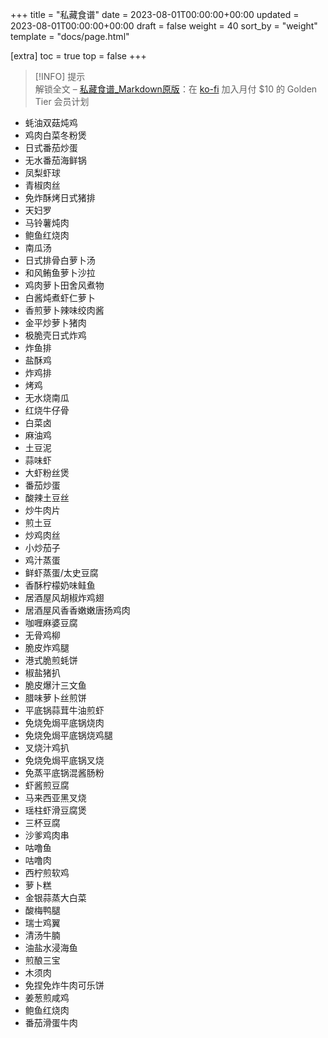 +++
title = "私藏食谱"
date = 2023-08-01T00:00:00+00:00
updated = 2023-08-01T00:00:00+00:00
draft = false
weight = 40
sort_by = "weight"
template = "docs/page.html"

[extra]
toc = true
top = false
+++

>[!INFO] 提示  
> 解锁全文 – [私藏食谱_Markdown原版](https://ko-fi.com/post/%E7%A7%81%E8%97%8F%E9%A3%9F%E8%B0%B1Markdown%E5%8E%9F%E7%89%88-M4M1JY5TD)：在 [ko-fi](https://ko-fi.com/crabcracker) 加入月付 $10 的 Golden Tier 会员计划


- 蚝油双菇炖鸡
- 鸡肉白菜冬粉煲
- 日式番茄炒蛋
- 无水番茄海鲜锅
- 凤梨虾球
- 青椒肉丝
- 免炸酥烤日式猪排
- 天妇罗
- 马铃薯炖肉
- 鲍鱼红烧肉
- 南瓜汤
- 日式排骨白萝卜汤
- 和风鲔鱼萝卜沙拉
- 鸡肉萝卜田舍风煮物
- 白酱炖煮虾仁萝卜
- 香煎萝卜辣味绞肉酱
- 金平炒萝卜猪肉
- 极脆壳日式炸鸡
- 炸鱼排
- 盐酥鸡
- 炸鸡排
- 烤鸡
- 无水烧南瓜
- 红烧牛仔骨
- 白菜卤
- 麻油鸡
- 土豆泥
- 蒜味虾
- 大虾粉丝煲
- 番茄炒蛋
- 酸辣土豆丝
- 炒牛肉片
- 煎土豆
- 炒鸡肉丝
- 小炒茄子
- 鸡汁蒸蛋
- 鲜虾蒸蛋/太史豆腐
- 香酥柠檬奶味鲑鱼
- 居酒屋风胡椒炸鸡翅
- 居酒屋风香香嫩嫩唐扬鸡肉
- 咖喱麻婆豆腐
- 无骨鸡柳
- 脆皮炸鸡腿
- 港式脆煎蚝饼
- 椒盐猪扒
- 脆皮爆汁三文鱼
- 腊味萝卜丝煎饼
- 平底锅蒜茸牛油煎虾
- 免烧免焗平底锅烧肉
- 免烧免焗平底锅烧鸡腿
- 叉烧汁鸡扒
- 免烧免焗平底锅叉烧
- 免蒸平底锅混酱肠粉
- 虾酱煎豆腐
- 马来西亚黑叉烧
- 瑶柱虾滑豆腐煲
- 三杯豆腐
- 沙爹鸡肉串
- 咕噜鱼
- 咕噜肉
- 西柠煎软鸡
- 萝卜糕
- 金银蒜蒸大白菜
- 酸梅鸭腿
- 瑞士鸡翼
- 清汤牛腩
- 油盐水浸海鱼
- 煎酿三宝
- 木须肉
- 免捏免炸牛肉可乐饼
- 姜葱煎咸鸡
- 鲍鱼红烧肉
- 番茄滑蛋牛肉
